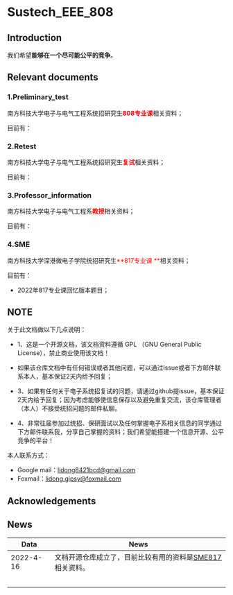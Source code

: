 # Sustech_EEE_808

## Introduction

我们希望**能够在一个尽可能公平的竞争**。

## Relevant documents

### 1.Preliminary_test

南方科技大学电子与电气工程系统招研究生<font color=red>**808专业课**</font>相关资料；

目前有：

### 2.Retest

南方科技大学电子与电气工程系统招研究生<font color=red>**复试**</font>相关资料；

目前有：

### 3.Professor_information

南方科技大学电子与电气工程系<font color=red>**教授**</font>相关资料；

目前有：

### 4.SME

南方科技大学深港微电子学院统招研究生<font color=red>**817专业课 **</font>相关资料；

目前有：

- 2022年817专业课回忆版本题目；

## NOTE

关于此文档做以下几点说明：

- 1、这是一个开源文档，该文档资料遵循 GPL （GNU General Public License），禁止商业使用该文档！
- 如果该仓库文档中有任何错误或者其他问题，可以通过Issue或者下方邮件联系本人，基本保证2天内给予回复；

- 3、如果有任何关于电子系统招复试的问题，请通过github提issue，基本保证2天内给予回复；因为考虑能够使信息保存以及避免重复交流，该仓库管理者（本人）不接受统招问题的邮件私聊。

- 4、非常往届参加过统招、保研面试以及任何掌握电子系相关信息的同学通过下方邮件联系我，分享自己掌握的资料；我们希望能搭建一个信息开源、公平竞争的平台！

本人联系方式：

- Google mail：[lidong8421bcd@gmail.com](lidong8421bcd@gmail.com)
- Foxmail：[lidong.gipsy@foxmail.com](lidong.gipsy@foxmail.com)

## Acknowledgements

## News

| Data      | News                                                         |
| --------- | ------------------------------------------------------------ |
| 2022-4-16 | 文档开源仓库成立了，目前比较有用的资料是[SME817](https://github.com/GRF-Sunomikp31/Sustech_EEE_808/tree/main/SME)相关资料。 |
|           |                                                              |
|           |                                                              |
|           |                                                              |
|           |                                                              |
|           |                                                              |

